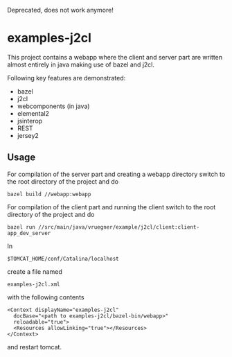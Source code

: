 Deprecated, does not work anymore!

# examples-j2cl
This project contains a webapp where the client and server part are written almost entirely in java making use of bazel and j2cl.

Following key features are demonstrated:
+ bazel
+ j2cl
+ webcomponents (in java)
+ elemental2
+ jsinterop
+ REST
+ jersey2

## Usage
For compilation of the server part and creating a webapp directory switch to the root directory of the project and do

```
bazel build //webapp:webapp
```

For compilation of the client part and running the client switch to the root directory of the project and do

```
bazel run //src/main/java/vruegner/example/j2cl/client:client-app_dev_server
```

In

```
$TOMCAT_HOME/conf/Catalina/localhost
```

create a file named

```
examples-j2cl.xml
```

with the following contents

```
<Context displayName="examples-j2cl"
  docBase="<path to examples-j2cl/bazel-bin/webapp>"
  reloadable="true">
  <Resources allowLinking="true"></Resources>
</Context>
```

and restart tomcat.
